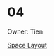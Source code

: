 # 04

Owner: Tien

[Space Layout](04%2085c7d1e2f43b4c1c859ea32015e97e0e/Space%20Layout%20bda50ef9f0dc48d0bb65d219a568e68d.md)